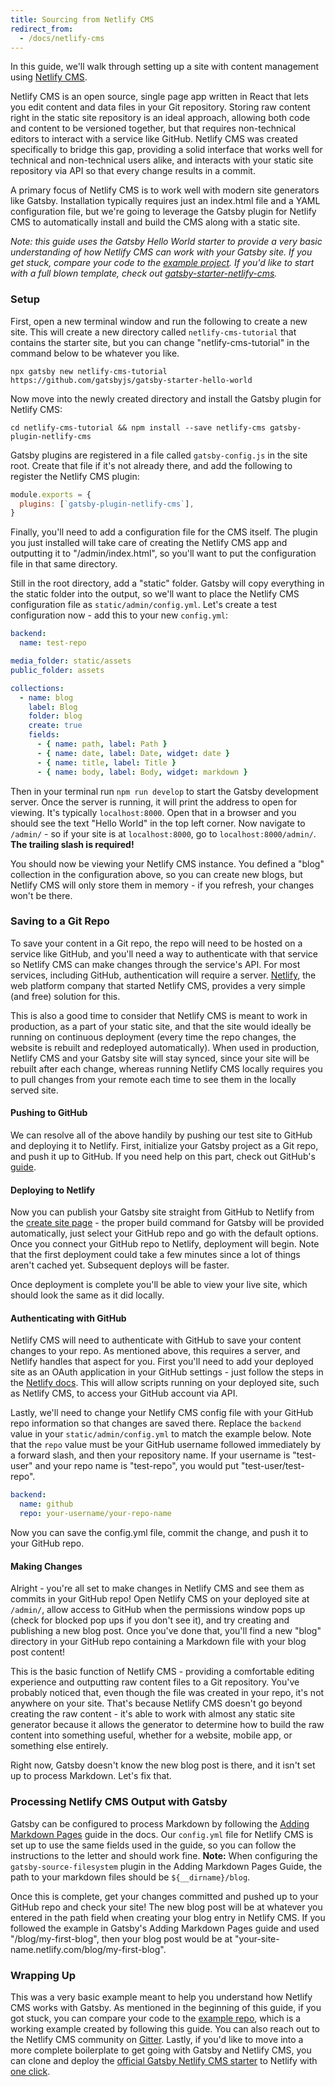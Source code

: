 ```yaml
---
title: Sourcing from Netlify CMS
redirect_from:
  - /docs/netlify-cms
---
```


In this guide, we'll walk through setting up a site with content management using [Netlify
CMS](https://github.com/netlify/netlify-cms).

Netlify CMS is an open source, single page app written in React that lets you edit content and data
files in your Git repository. Storing raw content right in the static site repository is an ideal
approach, allowing both code and content to be versioned together, but that requires
non-technical editors to interact with a service like GitHub. Netlify CMS was created specifically
to bridge this gap, providing a solid interface that works well for technical and non-technical
users alike, and interacts with your static site repository via API so that every change results in
a commit.

A primary focus of Netlify CMS is to work well with modern site generators like Gatsby. Installation
typically requires just an index.html file and a YAML configuration file, but we're going to
leverage the Gatsby plugin for Netlify CMS to automatically install and build the CMS along with a
static site.

_Note: this guide uses the Gatsby Hello World starter to provide a very basic understanding of how
Netlify CMS can work with your Gatsby site. If you get stuck, compare your code to the [example
project](https://github.com/erquhart/gatsby-netlify-cms-example). If you'd like to start with a full
blown template, check out
[gatsby-starter-netlify-cms](https://github.com/AustinGreen/gatsby-starter-netlify-cms)._

### Setup

First, open a new terminal window and run the following to create a new site. This will create a new
directory called `netlify-cms-tutorial` that contains the starter site, but you can change
"netlify-cms-tutorial" in the command below to be whatever you like.

```shell
npx gatsby new netlify-cms-tutorial https://github.com/gatsbyjs/gatsby-starter-hello-world
```

Now move into the newly created directory and install the Gatsby plugin for Netlify CMS:

```shell
cd netlify-cms-tutorial && npm install --save netlify-cms gatsby-plugin-netlify-cms
```

Gatsby plugins are registered in a file called `gatsby-config.js` in the site root. Create that file
if it's not already there, and add the following to register the Netlify CMS plugin:

```javascript:title=gatsby-config.js
module.exports = {
  plugins: [`gatsby-plugin-netlify-cms`],
}
```

Finally, you'll need to add a configuration file for the CMS itself. The plugin you just installed
will take care of creating the Netlify CMS app and outputting it to "/admin/index.html", so you'll
want to put the configuration file in that same directory.

Still in the root directory, add a "static" folder. Gatsby will copy everything in the static folder
into the output, so we'll want to place the Netlify CMS configuration file as
`static/admin/config.yml`. Let's create a test configuration now - add this to your new
`config.yml`:

```yaml:title=static/admin/config.yml
backend:
  name: test-repo

media_folder: static/assets
public_folder: assets

collections:
  - name: blog
    label: Blog
    folder: blog
    create: true
    fields:
      - { name: path, label: Path }
      - { name: date, label: Date, widget: date }
      - { name: title, label: Title }
      - { name: body, label: Body, widget: markdown }
```

Then in your terminal run `npm run develop` to start the Gatsby development server. Once the server
is running, it will print the address to open for viewing. It's typically `localhost:8000`. Open that
in a browser and you should see the text "Hello World" in the top left corner. Now navigate to
`/admin/` - so if your site is at `localhost:8000`, go to `localhost:8000/admin/`. **The trailing
slash is required!**

You should now be viewing your Netlify CMS instance. You defined a "blog" collection in the
configuration above, so you can create new blogs, but Netlify CMS will only store them in memory -
if you refresh, your changes won't be there.

### Saving to a Git Repo

To save your content in a Git repo, the repo will need to be hosted on a service like GitHub, and
you'll need a way to authenticate with that service so Netlify CMS can make changes through the
service's API. For most services, including GitHub, authentication will require a server.
[Netlify](https://www.netlify.com), the web platform company that started Netlify CMS, provides a
very simple (and free) solution for this.

This is also a good time to consider that Netlify CMS is meant to work in production, as a part of
your static site, and that the site would ideally be running on continuous deployment (every time
the repo changes, the website is rebuilt and redeployed automatically). When used in production,
Netlify CMS and your Gatsby site will stay synced, since your site will be rebuilt after each
change, whereas running Netlify CMS locally requires you to pull changes from your remote each time
to see them in the locally served site.

#### Pushing to GitHub

We can resolve all of the above handily by pushing our test site to GitHub and deploying it to
Netlify. First, initialize your Gatsby project as a Git repo, and push it up to GitHub. If you need
help on this part, check out GitHub's
[guide](https://help.github.com/articles/adding-an-existing-project-to-github-using-the-command-line/).

#### Deploying to Netlify

Now you can publish your Gatsby site straight from GitHub to Netlify from the [create site
page](https://app.netlify.com/start) - the proper build command for Gatsby will be provided
automatically, just select your GitHub repo and go with the default options. Once you connect your
GitHub repo to Netlify, deployment will begin. Note that the first deployment could take a few
minutes since a lot of things aren't cached yet. Subsequent deploys will be faster.

Once deployment is complete you'll be able to view your live site, which should look the same as it
did locally.

#### Authenticating with GitHub

Netlify CMS will need to authenticate with GitHub to save your content changes to your repo. As
mentioned above, this requires a server, and Netlify handles that aspect for you. First you'll need
to add your deployed site as an OAuth application in your GitHub settings - just follow the steps in
the [Netlify
docs](https://www.netlify.com/docs/authentication-providers/#using-an-authentication-provider). This
will allow scripts running on your deployed site, such as Netlify CMS, to access your GitHub
account via API.

Lastly, we'll need to change your Netlify CMS config file with your GitHub repo information so that
changes are saved there. Replace the `backend` value in your `static/admin/config.yml` to match the
example below. Note that the `repo` value must be your GitHub username followed immediately by a
forward slash, and then your repository name. If your username is "test-user" and your repo name is
"test-repo", you would put "test-user/test-repo".

```yaml:title=static/admin/config.yml
backend:
  name: github
  repo: your-username/your-repo-name
```

Now you can save the config.yml file, commit the change, and push it to your GitHub repo.

#### Making Changes

Alright - you're all set to make changes in Netlify CMS and see them as commits in your GitHub repo!
Open Netlify CMS on your deployed site at `/admin/`, allow access to GitHub when the permissions
window pops up (check for blocked pop ups if you don't see it), and try creating and publishing a
new blog post. Once you've done that, you'll find a new "blog" directory in your GitHub repo
containing a Markdown file with your blog post content!

This is the basic function of Netlify CMS - providing a comfortable editing experience and
outputting raw content files to a Git repository. You've probably noticed that, even though the file
was created in your repo, it's not anywhere on your site. That's because Netlify CMS doesn't go
beyond creating the raw content - it's able to work with almost any static site generator because it
allows the generator to determine how to build the raw content into something useful, whether for a
website, mobile app, or something else entirely.

Right now, Gatsby doesn't know the new blog post is there, and it isn't set up to process Markdown.
Let's fix that.

### Processing Netlify CMS Output with Gatsby

Gatsby can be configured to process Markdown by following the [Adding Markdown
Pages](/docs/adding-markdown-pages/) guide in the docs. Our `config.yml`
file for Netlify CMS is set up to use the same fields used in the guide, so you can follow the
instructions to the letter and should work fine. **Note:** When configuring the
`gatsby-source-filesystem` plugin in the Adding Markdown Pages Guide, the path to your markdown
files should be `${__dirname}/blog`.

Once this is complete, get your changes committed and pushed up to your GitHub repo and check your
site! The new blog post will be at whatever you entered in the path field when creating your blog
entry in Netlify CMS. If you followed the example in Gatsby's Adding Markdown Pages guide and used
"/blog/my-first-blog", then your blog post would be at
"your-site-name.netlify.com/blog/my-first-blog".

### Wrapping Up

This was a very basic example meant to help you understand how Netlify CMS works with Gatsby. As
mentioned in the beginning of this guide, if you got stuck, you can compare your code to the
[example repo](https://github.com/erquhart/gatsby-netlify-cms-example), which is a working example
created by following this guide. You can also reach out to the Netlify CMS community on
[Gitter](https://gitter.im/netlify/netlifycms). Lastly, if you'd like to move into a more complete
boilerplate to get going with Gatsby and Netlify CMS, you can clone and deploy the [official Gatsby
Netlify CMS starter](https://github.com/AustinGreen/gatsby-starter-netlify-cms) to Netlify with [one
click](https://app.netlify.com/start/deploy?repository=https://github.com/AustinGreen/gatsby-starter-netlify-cms&stack=cms).
